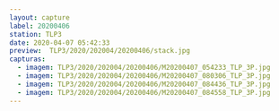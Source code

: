 ```yaml
---
layout: capture
label: 20200406
station: TLP3
date: 2020-04-07 05:42:33
preview:  TLP3/2020/202004/20200406/stack.jpg
capturas:
  - imagem: TLP3/2020/202004/20200406/M20200407_054233_TLP_3P.jpg
  - imagem: TLP3/2020/202004/20200406/M20200407_080306_TLP_3P.jpg
  - imagem: TLP3/2020/202004/20200406/M20200407_084436_TLP_3P.jpg
  - imagem: TLP3/2020/202004/20200406/M20200407_084558_TLP_3P.jpg
---
```

